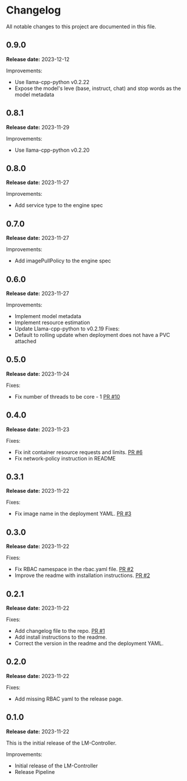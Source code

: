 # Changelog

All notable changes to this project are documented in this file.

## 0.9.0

**Release date:** 2023-12-12

Improvements:
- Use llama-cpp-python v0.2.22
- Expose the model's leve (base, instruct, chat) and stop words as the model metadata

## 0.8.1

**Release date:** 2023-11-29

Improvements:
- Use llama-cpp-python v0.2.20

## 0.8.0

**Release date:** 2023-11-27

Improvements:
- Add service type to the engine spec

## 0.7.0

**Release date:** 2023-11-27

Improvements:
- Add imagePullPolicy to the engine spec

## 0.6.0

**Release date:** 2023-11-27

Improvements:
- Implement model metadata 
- Implement resource estimation
- Update Llama-cpp-python to v0.2.19
Fixes:
- Default to rolling update when deployment does not have a PVC attached

## 0.5.0

**Release date:** 2023-11-24

Fixes:
- Fix number of threads to be core - 1 [PR #10](https://github.com/weave-ai/lm-controller/pull/10)

## 0.4.0

**Release date:** 2023-11-23

Fixes:
- Fix init container resource requests and limits. [PR #6](https://github.com/weave-ai/lm-controller/pull/6)
- Fix network-policy instruction in README

## 0.3.1

**Release date:** 2023-11-22

Fixes:
- Fix image name in the deployment YAML. [PR #3](https://github.com/weave-ai/lm-controller/pull/3)

## 0.3.0

**Release date:** 2023-11-22

Fixes:
- Fix RBAC namespace in the rbac.yaml file. [PR #2](https://github.com/weave-ai/lm-controller/pull/2)
- Improve the readme with installation instructions. [PR #2](https://github.com/weave-ai/lm-controller/pull/2)

## 0.2.1

**Release date:** 2023-11-22

Fixes:
- Add changelog file to the repo. [PR #1](https://github.com/weave-ai/lm-controller/pull/1)
- Add install instructions to the readme.
- Correct the version in the readme and the deployment YAML.

## 0.2.0

**Release date:** 2023-11-22

Fixes:
- Add missing RBAC yaml to the release page. 

## 0.1.0

**Release date:** 2023-11-22

This is the initial release of the LM-Controller.

Improvements:
- Initial release of the LM-Controller
- Release Pipeline

